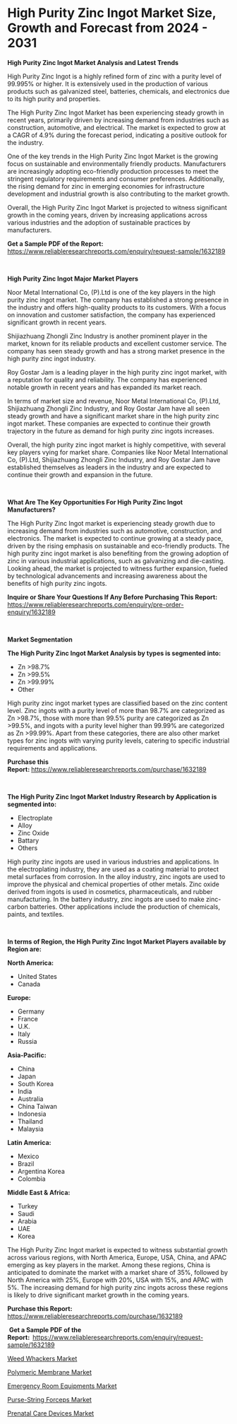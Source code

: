<p><h1>High Purity Zinc Ingot Market Size, Growth and Forecast from 2024 - 2031</h1></p><p><strong>High Purity Zinc Ingot Market Analysis and Latest Trends</strong></p>
<p><p>High Purity Zinc Ingot is a highly refined form of zinc with a purity level of 99.995% or higher. It is extensively used in the production of various products such as galvanized steel, batteries, chemicals, and electronics due to its high purity and properties.</p><p>The High Purity Zinc Ingot Market has been experiencing steady growth in recent years, primarily driven by increasing demand from industries such as construction, automotive, and electrical. The market is expected to grow at a CAGR of 4.9% during the forecast period, indicating a positive outlook for the industry.</p><p>One of the key trends in the High Purity Zinc Ingot Market is the growing focus on sustainable and environmentally friendly products. Manufacturers are increasingly adopting eco-friendly production processes to meet the stringent regulatory requirements and consumer preferences. Additionally, the rising demand for zinc in emerging economies for infrastructure development and industrial growth is also contributing to the market growth.</p><p>Overall, the High Purity Zinc Ingot Market is projected to witness significant growth in the coming years, driven by increasing applications across various industries and the adoption of sustainable practices by manufacturers.</p></p>
<p><strong>Get a Sample PDF of the Report:&nbsp;</strong> <a href="https://www.reliableresearchreports.com/enquiry/request-sample/1632189">https://www.reliableresearchreports.com/enquiry/request-sample/1632189</a></p>
<p>&nbsp;</p>
<p><strong>High Purity Zinc Ingot Major Market Players</strong></p>
<p><p>Noor Metal International Co, (P).Ltd is one of the key players in the high purity zinc ingot market. The company has established a strong presence in the industry and offers high-quality products to its customers. With a focus on innovation and customer satisfaction, the company has experienced significant growth in recent years.</p><p>Shijiazhuang Zhongli Zinc Industry is another prominent player in the market, known for its reliable products and excellent customer service. The company has seen steady growth and has a strong market presence in the high purity zinc ingot industry.</p><p>Roy Gostar Jam is a leading player in the high purity zinc ingot market, with a reputation for quality and reliability. The company has experienced notable growth in recent years and has expanded its market reach.</p><p>In terms of market size and revenue, Noor Metal International Co, (P).Ltd, Shijiazhuang Zhongli Zinc Industry, and Roy Gostar Jam have all seen steady growth and have a significant market share in the high purity zinc ingot market. These companies are expected to continue their growth trajectory in the future as demand for high purity zinc ingots increases.</p><p>Overall, the high purity zinc ingot market is highly competitive, with several key players vying for market share. Companies like Noor Metal International Co, (P).Ltd, Shijiazhuang Zhongli Zinc Industry, and Roy Gostar Jam have established themselves as leaders in the industry and are expected to continue their growth and expansion in the future.</p></p>
<p>&nbsp;</p>
<p><strong>What Are The Key Opportunities For High Purity Zinc Ingot Manufacturers?</strong></p>
<p><p>The High Purity Zinc Ingot market is experiencing steady growth due to increasing demand from industries such as automotive, construction, and electronics. The market is expected to continue growing at a steady pace, driven by the rising emphasis on sustainable and eco-friendly products. The high purity zinc ingot market is also benefiting from the growing adoption of zinc in various industrial applications, such as galvanizing and die-casting. Looking ahead, the market is projected to witness further expansion, fueled by technological advancements and increasing awareness about the benefits of high purity zinc ingots.</p></p>
<p><strong>Inquire or Share Your Questions If Any Before Purchasing This Report:</strong> <a href="https://www.reliableresearchreports.com/enquiry/pre-order-enquiry/1632189">https://www.reliableresearchreports.com/enquiry/pre-order-enquiry/1632189</a></p>
<p>&nbsp;</p>
<p><strong>Market Segmentation</strong></p>
<p><strong>The High Purity Zinc Ingot Market Analysis by types is segmented into:</strong></p>
<p><ul><li>Zn >98.7%</li><li>Zn >99.5%</li><li>Zn >99.99%</li><li>Other</li></ul></p>
<p><p>High purity zinc ingot market types are classified based on the zinc content level. Zinc ingots with a purity level of more than 98.7% are categorized as Zn >98.7%, those with more than 99.5% purity are categorized as Zn >99.5%, and ingots with a purity level higher than 99.99% are categorized as Zn >99.99%. Apart from these categories, there are also other market types for zinc ingots with varying purity levels, catering to specific industrial requirements and applications.</p></p>
<p><strong>Purchase this Report:&nbsp;</strong><a href="https://www.reliableresearchreports.com/purchase/1632189">https://www.reliableresearchreports.com/purchase/1632189</a></p>
<p>&nbsp;</p>
<p><strong>The High Purity Zinc Ingot Market Industry Research by Application is segmented into:</strong></p>
<p><ul><li>Electroplate</li><li>Alloy</li><li>Zinc Oxide</li><li>Battary</li><li>Others</li></ul></p>
<p><p>High purity zinc ingots are used in various industries and applications. In the electroplating industry, they are used as a coating material to protect metal surfaces from corrosion. In the alloy industry, zinc ingots are used to improve the physical and chemical properties of other metals. Zinc oxide derived from ingots is used in cosmetics, pharmaceuticals, and rubber manufacturing. In the battery industry, zinc ingots are used to make zinc-carbon batteries. Other applications include the production of chemicals, paints, and textiles.</p></p>
<p>&nbsp;</p>
<p><strong>In terms of Region, the High Purity Zinc Ingot Market Players available by Region are:</strong></p>
<p>
    <p> <strong> North America: </strong>
        <ul>
            <li>United States</li>
            <li>Canada</li>
        </ul>
        </p> 
    <p> <strong> Europe: </strong>
        <ul>
            <li>Germany</li>
            <li>France</li>
            <li>U.K.</li>
            <li>Italy</li>
            <li>Russia</li>
        </ul>
        </p> 
    <p> <strong> Asia-Pacific: </strong>
        <ul>
            <li>China</li>
            <li>Japan</li>
            <li>South Korea</li>
            <li>India</li>
            <li>Australia</li>
            <li>China Taiwan</li>
            <li>Indonesia</li>
            <li>Thailand</li>
            <li>Malaysia</li>
        </ul>
        </p> 
    <p> <strong> Latin America: </strong>
        <ul>
            <li>Mexico</li>
            <li>Brazil</li>
            <li>Argentina Korea</li>
            <li>Colombia</li>
        </ul>
        </p> 
    <p> <strong> Middle East & Africa: </strong>
        <ul>
            <li>Turkey</li>
            <li>Saudi</li>
            <li>Arabia</li>
            <li>UAE</li>
            <li>Korea</li>
        </ul>
    </p>
    </p>
<p><p>The High Purity Zinc Ingot market is expected to witness substantial growth across various regions, with North America, Europe, USA, China, and APAC emerging as key players in the market. Among these regions, China is anticipated to dominate the market with a market share of 35%, followed by North America with 25%, Europe with 20%, USA with 15%, and APAC with 5%. The increasing demand for high purity zinc ingots across these regions is likely to drive significant market growth in the coming years.</p></p>
<p><strong>Purchase this Report: </strong><a href="https://www.reliableresearchreports.com/purchase/1632189">https://www.reliableresearchreports.com/purchase/1632189</a></p>
<p>&nbsp;<strong>Get a Sample PDF of the Report:&nbsp;&nbsp;</strong><a href="https://www.reliableresearchreports.com/enquiry/request-sample/1632189">https://www.reliableresearchreports.com/enquiry/request-sample/1632189</a></p>
<p><strong></strong></p>
<p><p><a href="https://view.publitas.com/reportprime-1/weed-whackers-market-challenges-opportunities-and-growth-drivers-and-major-market-players-forecasted-for-period-from-2024-2031/">Weed Whackers Market</a></p><p><a href="https://view.publitas.com/reportprime-1/polymeric-membrane-market-size-2024-2031-global-industrial-analysis-key-geographical-regions-market-share-top-key-players-product-types-and-forecast-research-report/">Polymeric Membrane Market</a></p><p><a href="https://picayune-night-cbd.notion.site/Emergency-Room-Equipments-Market-Centers-on-Aspects-such-as-Market-Growth-Market-Share-Market-Oppo-c05d08a3f8d04c90919bffd934a91df6">Emergency Room Equipments Market</a></p><p><a href="https://artistic-helicopter-ca9.notion.site/Purse-String-Forceps-Market-Provides-a-Comprehensive-Analysis-Including-a-Macro-Overview-of-the-Mark-1800bd87440c44779380f70416029097">Purse-String Forceps Market</a></p><p><a href="https://valiant-lunge-8fe.notion.site/Prenatal-Care-Devices-Market-Provides-a-Comprehensive-Analysis-Including-a-Macro-Overview-of-the-Mar-dfc3846006164179b38ac2a3f3c13cf0">Prenatal Care Devices Market</a></p></p>